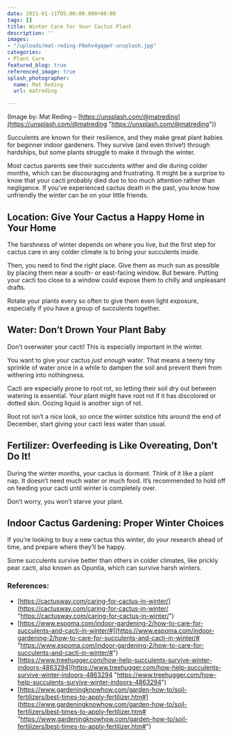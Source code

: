 ```yaml
---
date: 2021-01-11T05:00:00.000+00:00
tags: []
title: Winter Care for Your Cactus Plant
description: ''
images:
- "/uploads/mat-reding-F0ehv4gqqwY-unsplash.jpg"
categories:
- Plant Care
featured_blog: true
referenced_image: true
splash_photographer:
  name: Mat Reding
  url: matreding

---
```

(Image by: Mat Reding – [https://unsplash.com/@matreding](https://unsplash.com/@matreding "https://unsplash.com/@matreding"))

Succulents are known for their resilience, and they make great plant babies for beginner indoor gardeners. They survive (and even thrive!) through hardships, but some plants struggle to make it through the winter.

Most cactus parents see their succulents wither and die during colder months, which can be discouraging and frustrating. It might be a surprise to know that your cacti probably died due to too much attention rather than negligence. If you’ve experienced cactus death in the past, you know how unfriendly the winter can be on your little friends.

## Location: Give Your Cactus a Happy Home in Your Home

The harshness of winter depends on where you live, but the first step for cactus care in any colder climate is to bring your succulents inside.

Then, you need to find the right place. Give them as much sun as possible by placing them near a south- or east-facing window. But beware. Putting your cacti too close to a window could expose them to chilly and unpleasant drafts.

Rotate your plants every so often to give them even light exposure, especially if you have a group of succulents together.

## Water: Don’t Drown Your Plant Baby

Don’t overwater your cacti! This is especially important in the winter.

You want to give your cactus _just enough_ water. That means a teeny tiny sprinkle of water once in a while to dampen the soil and prevent them from withering into nothingness.

Cacti are especially prone to root rot, so letting their soil dry out between watering is essential. Your plant might have root rot if it has discolored or dotted skin. Oozing liquid is another sign of rot.

Root rot isn’t a nice look, so once the winter solstice hits around the end of December, start giving your cacti less water than usual.

## Fertilizer: Overfeeding is Like Overeating, Don’t Do It!

During the winter months, your cactus is dormant. Think of it like a plant nap. It doesn’t need much water or much food. It’s recommended to hold off on feeding your cacti until winter is completely over.

Don’t worry, you won’t starve your plant.

## Indoor Cactus Gardening: Proper Winter Choices

If you’re looking to buy a new cactus this winter, do your research ahead of time, and prepare where they’ll be happy.

Some succulents survive better than others in colder climates, like prickly pear cacti, also known as Opuntia, which can survive harsh winters.

### References:

* [https://cactusway.com/caring-for-cactus-in-winter/](https://cactusway.com/caring-for-cactus-in-winter/ "https://cactusway.com/caring-for-cactus-in-winter/")
* [https://www.espoma.com/indoor-gardening-2/how-to-care-for-succulents-and-cacti-in-winter/#](https://www.espoma.com/indoor-gardening-2/how-to-care-for-succulents-and-cacti-in-winter/# "https://www.espoma.com/indoor-gardening-2/how-to-care-for-succulents-and-cacti-in-winter/#")
* [https://www.treehugger.com/how-help-succulents-survive-winter-indoors-4863294](https://www.treehugger.com/how-help-succulents-survive-winter-indoors-4863294 "https://www.treehugger.com/how-help-succulents-survive-winter-indoors-4863294")
* [https://www.gardeningknowhow.com/garden-how-to/soil-fertilizers/best-times-to-apply-fertilizer.htm#](https://www.gardeningknowhow.com/garden-how-to/soil-fertilizers/best-times-to-apply-fertilizer.htm# "https://www.gardeningknowhow.com/garden-how-to/soil-fertilizers/best-times-to-apply-fertilizer.htm#")